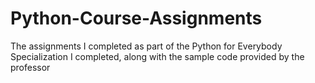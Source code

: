 # Python-Course-Assignments
 The assignments I completed as part of the Python for Everybody Specialization I completed, along with the sample code provided by the professor
